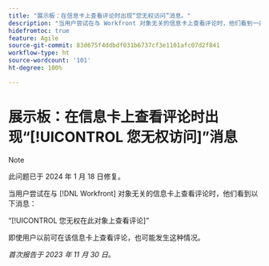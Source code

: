 ```yaml
---
title: "展示板：在信息卡上查看评论时出现“您无权访问”消息。"
description: "当用户尝试在与 Workfront 对象无关的信息卡上查看评论时，他们看到一条错误消息。"
hidefromtoc: true
feature: Agile
source-git-commit: 83d675f4ddbdf031b6737cf3e1101afc07d2f841
workflow-type: ht
source-wordcount: '101'
ht-degree: 100%

---
```



# 展示板：在信息卡上查看评论时出现“[!UICONTROL 您无权访问]”消息

>[!NOTE]
>
>此问题已于 2024 年 1 月 18 日修复。

当用户尝试在与 [!DNL Workfront] 对象无关的信息卡上查看评论时，他们看到以下消息：

“[!UICONTROL 您无权在此对象上查看评论]”

即使用户以前可在该信息卡上查看评论，也可能发生这种情况。

_首次报告于 2023 年 11 月 30 日。_

